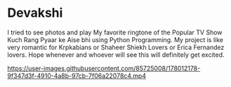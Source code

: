 # Devakshi
I tried to see photos and play My favorite ringtone of the Popular TV Show Kuch Rang Pyaar ke Aise bhi using Python Programming. My project is like very romantic for Krpkabians or Shaheer Shiekh Lovers or Erica Fernandez lovers. Hope whenever and whoever will see this will definitely get excited.


https://user-images.githubusercontent.com/85725008/178012178-9f347d3f-4910-4a8b-97cb-7f06a22078c4.mp4

